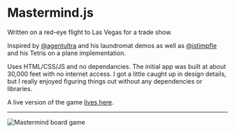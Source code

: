 # Mastermind.js

Written on a red-eye flight to Las Vegas for a trade show.

Inspired by [@agentultra](https://github.com/agentultra) and his laundromat demos as well as [@jstimpfle](https://github.com/jstimpfle/tetris-on-a-plane/) and his Tetris on a plane implementation.

Uses HTML/CSS/JS and no dependancies. The initial app was built at about 30,000 feet with no internet access. I got a little caught up in design details, but I really enjoyed figuring things out without any dependencies or libraries.

A live version of the game [lives here](http://eimaj.net/mastermind/index.html).

---

![Mastermind board game](https://upload.wikimedia.org/wikipedia/commons/2/2d/Mastermind.jpg)
